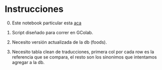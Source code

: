# Instrucciones

0.  Este notebook particular esta [aca](https://colab.research.google.com/drive/1WC_4-gmjYksK0afvgQPIph25LT4APSsd?authuser=2#scrollTo=YeT8oZ2D5pH2)

1.  Script diseñado para correr en GColab. 

2.  Necesito versión actualizada de la db (foods).

3.  Necesito tabla clean de traducciones, primera col por cada row es la referencia que se compara, el resto son los sinonimos que intentamos agregar a la db.

